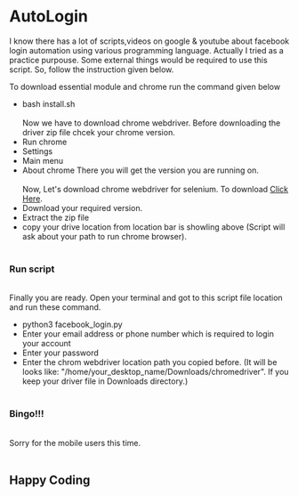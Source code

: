 # AutoLogin <br>

I know there has a lot of scripts,videos on google & youtube about facebook login automation using various programming language. Actually I tried as a practice purpouse. Some external things would be required to use this script. So, follow the instruction given below. <br>

To download essential module and chrome run the command given below
- bash install.sh
<br><br>
Now we have to download chrome webdriver. Before downloading the driver zip file chcek your chrome version.
- Run chrome
- Settings
- Main menu
- About chrome
There you will get the version you are running on. 
<br><br>
Now, Let's download chrome webdriver for selenium. To download <a href="https://chromedriver.chromium.org/downloads">Click Here</a>.<br>
- Download your required version. 
- Extract the zip file
- copy your drive location from location bar is showling above (Script will ask about your path to run chrome browser).
<br><br>
<h3>Run script</h3><br>
Finally you are ready. Open your terminal and got to this script file location and run these command.

- python3 facebook_login.py
- Enter your email address or phone number which is required to login your account
- Enter your password
- Enter the chrom webdriver location path you copied before. (It will be looks like: "/home/your_desktop_name/Downloads/chromedriver". If you keep your driver file in Downloads directory.)<br><br>
<h3>Bingo!!!</h3>
<br>
Sorry for the mobile users this time.<br><br>
<h2>Happy Coding</h2>
